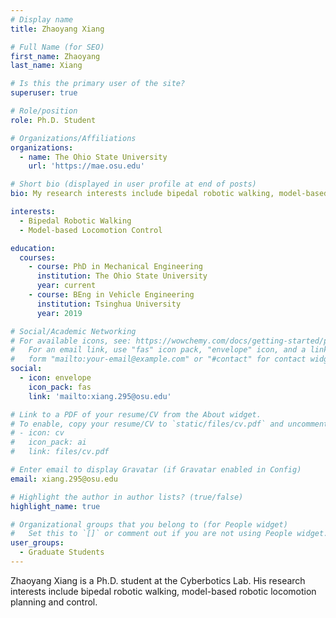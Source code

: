 ```yaml
---
# Display name
title: Zhaoyang Xiang

# Full Name (for SEO)
first_name: Zhaoyang
last_name: Xiang

# Is this the primary user of the site?
superuser: true

# Role/position
role: Ph.D. Student

# Organizations/Affiliations
organizations:
  - name: The Ohio State University
    url: 'https://mae.osu.edu'

# Short bio (displayed in user profile at end of posts)
bio: My research interests include bipedal robotic walking, model-based robotic locomotion planning and control.

interests:
  - Bipedal Robotic Walking
  - Model-based Locomotion Control

education:
  courses:
    - course: PhD in Mechanical Engineering
      institution: The Ohio State University
      year: current
    - course: BEng in Vehicle Engineering
      institution: Tsinghua University
      year: 2019

# Social/Academic Networking
# For available icons, see: https://wowchemy.com/docs/getting-started/page-builder/#icons
#   For an email link, use "fas" icon pack, "envelope" icon, and a link in the
#   form "mailto:your-email@example.com" or "#contact" for contact widget.
social:
  - icon: envelope
    icon_pack: fas
    link: 'mailto:xiang.295@osu.edu'

# Link to a PDF of your resume/CV from the About widget.
# To enable, copy your resume/CV to `static/files/cv.pdf` and uncomment the lines below.
# - icon: cv
#   icon_pack: ai
#   link: files/cv.pdf

# Enter email to display Gravatar (if Gravatar enabled in Config)
email: xiang.295@osu.edu

# Highlight the author in author lists? (true/false)
highlight_name: true

# Organizational groups that you belong to (for People widget)
#   Set this to `[]` or comment out if you are not using People widget.
user_groups:
  - Graduate Students
---
```


Zhaoyang Xiang is a Ph.D. student at the Cyberbotics Lab. His research interests include bipedal robotic walking, model-based robotic locomotion planning and control.